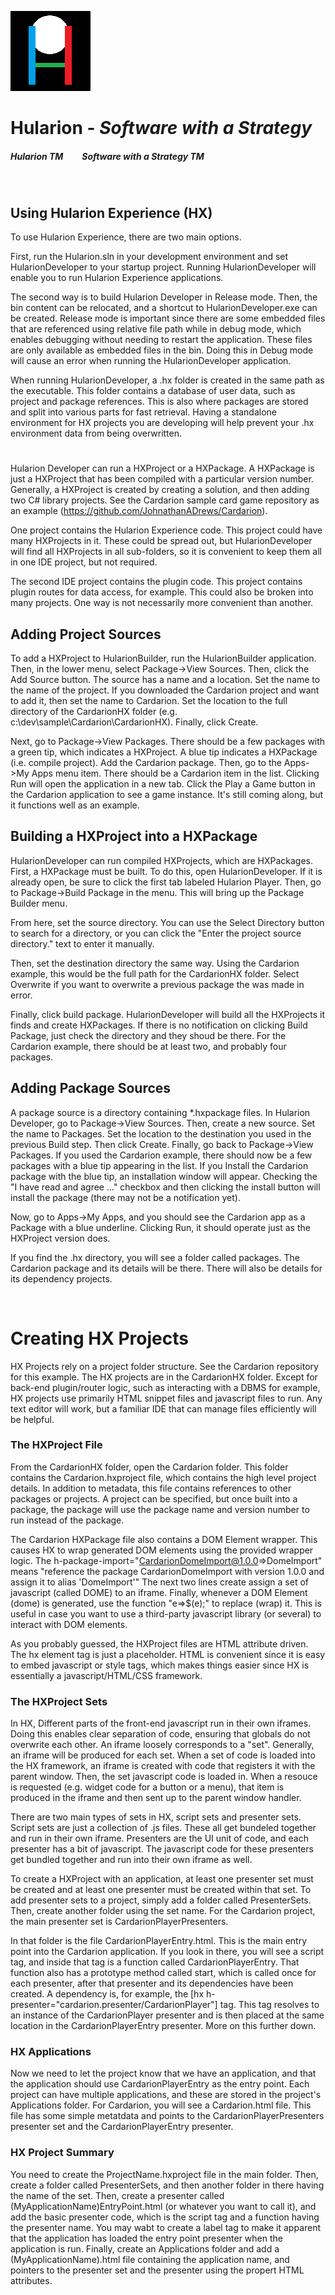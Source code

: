 
![Image](https://github.com/JohnathanADrews/Hularion/blob/main/Hularion%20image.png?raw=true)

# Hularion - *Software with a Strategy*

##### Hularion TM &nbsp;&nbsp;&nbsp;&nbsp;&nbsp;&nbsp;&nbsp; Software with a Strategy TM

&nbsp;

## Using Hularion Experience (HX)

To use Hularion Experience, there are two main options.


First, run the Hularion.sln in your development environment and set HularionDeveloper to your startup project. Running HularionDeveloper will enable you to run Hularion Experience applications.

The second way is to build Hularion Developer in Release mode. Then, the bin content can be relocated, and a shortcut to HularionDeveloper.exe can be created. Release mode is important since there are some embedded files that are referenced using relative file path while in debug mode, which enables debugging without needing to restart the application. These files are only available as embedded files in the bin. Doing this in Debug mode will cause an error when running the HularionDeveloper application.

When running HularionDeveloper, a .hx folder is created in the same path as the executable. This folder contains a database of user data, such as project and package references. This is also where packages are stored and split into various parts for fast retrieval. Having a standalone environment for HX projects you are developing will help prevent your .hx environment data from being overwritten.

#

Hularion Developer can run a HXProject or a HXPackage. A HXPackage is just a HXProject that has been compiled with a particular version number. Generally, a HXProject is created by creating a solution, and then adding two C# library projects. See the Cardarion sample card game repository as an example (https://github.com/JohnathanADrews/Cardarion).

One project contains the Hularion Experience code. This project could have many HXProjects in it. These could be spread out, but HularionDeveloper will find all HXProjects in all sub-folders, so it is convenient to keep them all in one IDE project, but not required.

The second IDE project contains the plugin code. This project contains plugin routes for data access, for example. This could also be broken into many projects. One way is not necessarily more convenient than another.

## Adding Project Sources

To add a HXProject to HularionBuilder, run the HularionBuilder application. Then, in the lower menu, select Package->View Sources. Then, click the Add Source button. The source has a name and a location. Set the name to the name of the project. If you downloaded the Cardarion project and want to add it, then set the name to Cardarion. Set the location to the full directory of the CardarionHX folder (e.g. c:\dev\sample\Cardarion\CardarionHX). Finally, click Create.

Next, go to Package->View Packages. There should be a few packages with a green tip, which indicates a HXProject. A blue tip indicates a HXPackage (i.e. compile project). Add the Cardarion package. Then, go to the Apps->My Apps menu item. There should be a Cardarion item in the list. Clicking Run will open the application in a new tab. Click the Play a Game button in the Cardarion application to see a game instance. It's still coming along, but it functions well as an example.

## Building a HXProject into a HXPackage

HularionDeveloper can run compiled HXProjects, which are HXPackages. First, a HXPackage must be built. To do this, open HularionDeveloper. If it is already open, be sure to click the first tab labeled Hularion Player. Then, go to Package->Build Package in the menu. This will bring up the Package Builder menu.

From here, set the source directory. You can use the Select Directory button to search for a directory, or you can click the "Enter the project source directory." text to enter it manually.

Then, set the destination directory the same way. Using the Cardarion example, this would be the full path for the CardarionHX folder. Select Overwrite if you want to overwrite a previous package the was made in error.

Finally, click build package. HularionDeveloper will build all the HXProjects it finds and create HXPackages. If there is no notification on clicking Build Package, just check the directory and they shoud be there. For the Cardarion example, there should be at least two, and probably four packages.

## Adding Package Sources

A package source is a directory containing *.hxpackage files. In Hularion Developer, go to Package->View Sources. Then, create a new source. Set the name to Packages. Set the location to the destination you used in the previous Build step. Then click Create. Finally, go back to Package->View Packages. If you used the Cardarion example, there should now be a few packages with a blue tip appearing in the list. If you Install the Cardarion package with the blue tip, an installation window will appear. Checking the "I have read and agree ..." checkbox and then clicking the install button will install the package (there may not be a notification yet).

Now, go to Apps->My Apps, and you should see the Cardarion app as a Package with a blue underline. Clicking Run, it should operate just as the HXProject version does. 

If you find the .hx directory, you will see a folder called packages. The Cardarion package and its details will be there. There will also be details for its dependency projects.


&nbsp;

# Creating HX Projects

HX Projects rely on a project folder structure. See the Cardarion repository for this example. The HX projects are in the CardarionHX folder. Except for back-end plugin/router logic, such as interacting with a DBMS for example, HX projects use primarily HTML snippet files and javascript files to run. Any text editor will work, but a familiar IDE that can manage files efficiently will be helpful.


### The HXProject File

From the CardarionHX folder, open the Cardarion folder. This folder contains the Cardarion.hxproject file, which contains the high level project details. In addition to metadata, this file contains references to other packages or projects. A project can be specified, but once built into a package, the package will use the package name and version number to run instead of the package.

The Cardarion HXPackage file also contains a DOM Element wrapper. This causes HX to wrap generated DOM elements using the provided wrapper logic. The h-package-import="CardarionDomeImport@1.0.0=>DomeImport" means "reference the package CardarionDomeImport with version 1.0.0 and assign it to alias 'DomeImport'" The next two lines create assign a set of javascript (called DOME) to an iframe. Finally, whenever a DOM Element (dome) is generated, use the function "e=>$(e);" to replace (wrap) it. This is useful in case you want to use a third-party javascript library (or several) to interact with DOM elements.

As you probably guessed, the HXProject files are HTML attribute driven. The hx element tag is just a placeholder. HTML is convenient since it is easy to embed javascript or style tags, which makes things easier since HX is essentially a javascript/HTML/CSS framework.


### The HXProject Sets

In HX, Different parts of the front-end javascript run in their own iframes. Doing this enables clear separation of code, ensuring that globals do not overwrite each other. An iframe loosely corresponds to a "set". Generally, an iframe will be produced for each set. When a set of code is loaded into the HX framework, an iframe is created with code that registers it with the parent window. Then, the set javascript code is loaded in. When a resouce is requested (e.g. widget code for a button or a menu), that item is produced in the iframe and then sent up to the parent window handler.

There are two main types of sets in HX, script sets and presenter sets. Script sets are just a collection of .js files. These all get bundeled together and run in their own iframe. Presenters are the UI unit of code, and each presenter has a bit of javascript. The javascript code for these presenters get bundled together and run into their own iframe as well.

To create a HXProject with an application, at least one presenter set must be created and at least one presenter must be created within that set. To add presenter sets to a project, simply add a folder called PresenterSets. Then, create another folder using the set name. For the Cardarion project, the main presenter set is CardarionPlayerPresenters. 

In that folder is the file CardarionPlayerEntry.html. This is the main entry point into the Cardarion application. If you look in there, you will see a script tag, and inside that tag is a function called CardarionPlayerEntry. That function also has a prototype method called start, which is called once for each presenter, after that presenter and its dependencies have been created. A dependency is, for example, the [hx h-presenter="cardarion.presenter/CardarionPlayer"] tag. This tag resolves to an instance of the CardarionPlayer presenter and is then placed at the same location in the CardarionPlayerEntry presenter. More on this further down.

### HX Applications

Now we need to let the project know that we have an application, and that the application should use CardarionPlayerEntry as the entry point. Each project can have multiple applications, and these are stored in the project's Applications folder. For Cardarion, you will see a Cardarion.html file. This file has some simple metatdata and points to the CardarionPlayerPresenters presenter set and the CardarionPlayerEntry presenter.

### HX Project Summary

You need to create the ProjectName.hxproject file in the main folder. Then, create a folder called PresenterSets, and then another folder in there having the name of the set. Then, create a presenter called (MyApplicationName)EntryPoint.html (or whatever you want to call it), and add the basic presenter code, which is the script tag and a function having the presenter name. You may wabt to create a label tag to make it apparent that the application has loaded the entry point presenter when the application is run. Finally, create an Applications folder and add a (MyApplicationName).html file containing the application name, and pointers to the presenter set and the presenter using the propert HTML attributes. 




 